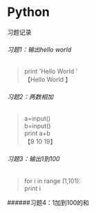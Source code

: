 # Python
习题记录

###### 习题1：输出hello world  
>print 'Hello World '   
>【Hello World 】

###### 习题2：两数相加
>a=input()   
>b=input()  
>print a+b   
>【9 
> 10 
> 19】 

###### 习题3：输出1到100
>for i in range (1,101):   
       print i 
    
######习题4：1加到100的和 

